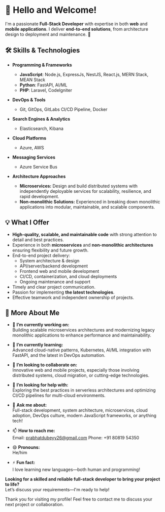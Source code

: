 # 👋 Hello and Welcome!

I'm a passionate **Full-Stack Developer** with expertise in both **web** and **mobile applications**. I deliver **end-to-end solutions**, from architecture design to deployment and maintenance. 🚀

## 🛠️ Skills & Technologies

- **Programming & Frameworks**
  - **JavaScript**: Node.js, ExpressJs, NestJS, React.js, MERN Stack, MEAN Stack
  - **Python**: FastAPI, AI/ML
  - **PHP**: Laravel, CodeIgniter

- **DevOps & Tools**
  - Git, GitOps, GitLabs CI/CD Pipeline, Docker

- **Search Engines & Analytics**
  - Elasticsearch, Kibana

- **Cloud Platforms**
  - Azure, AWS

- **Messaging Services**
  - Azure Service Bus

- **Architecture Approaches**
  - **Microservices:** Design and build distributed systems with independently deployable services for scalability, resilience, and rapid development.
  - **Non-monolithic Solutions:** Experienced in breaking down monolithic applications into modular, maintainable, and scalable components.

## 💡 What I Offer

- **High-quality, scalable, and maintainable code** with strong attention to detail and best practices.
- Experience in both **microservices** and **non-monolithic architectures** ensuring flexibility and future growth.
- End-to-end project delivery:
    - System architecture & design
    - API/server/backend development
    - Frontend web and mobile development
    - CI/CD, containerization, and cloud deployments
    - Ongoing maintenance and support
- Timely and clear project communication.
- Passion for implementing **the latest technologies**.
- Effective teamwork and independent ownership of projects.

## 🚀 More About Me

- 🔭 **I’m currently working on:**  
  Building scalable microservices architectures and modernizing legacy monolithic applications to enhance performance and maintainability.

- 🌱 **I’m currently learning:**  
  Advanced cloud-native patterns, Kubernetes, AI/ML integration with FastAPI, and the latest in DevOps automation.

- 👯 **I’m looking to collaborate on:**  
  Innovative web and mobile projects, especially those involving distributed systems, cloud migration, or cutting-edge technologies.

- 🤔 **I’m looking for help with:**  
  Exploring the best practices in serverless architectures and optimizing CI/CD pipelines for multi-cloud environments.

- 💬 **Ask me about:**  
  Full-stack development, system architecture, microservices, cloud adoption, DevOps culture, modern JavaScript frameworks, or anything tech!

- 📫 **How to reach me:**  
  Email: prabhatdubeyy26@gmail.com
  Phone: +91 80819 54350

- 😄 **Pronouns:**  
  He/him

- ⚡ **Fun fact:**  
  I love learning new languages—both human and programming!

**Looking for a skilled and reliable full-stack developer to bring your project to life?**  
Let’s discuss your requirements—I'm ready to help!

Thank you for visiting my profile! Feel free to contact me to discuss your next project or collaboration.
